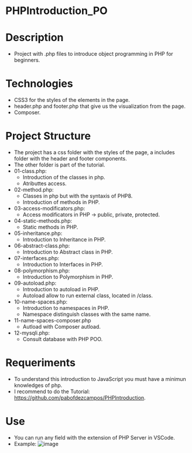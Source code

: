 # PHPIntroduction_PO

# Description
- Project with .php files to introduce object programming in PHP for beginners.

# Technologies 
- CSS3 for the styles of the elements in the page.
- header.php and footer.php that give us the visualization from the page.
- Composer.

# Project Structure
- The project has a css folder with the styles of the page, a includes folder with the header and footer components.
- The other folder is part of the tutorial.
- 01-class.php:
    - Introduction of the classes in php.
    - Atributtes access.
- 02-method.php:
    - Classes in php but with the syntaxis of PHP8.
    - Introduction of methods in PHP.
- 03-access-modificators.php:
    - Access modificators in PHP -> public, private, protected.
- 04-static-methods.php:
    - Static methods in PHP.
- 05-inheritance.php:
    - Introduction to Inheritance in PHP.
- 06-abstract-class.php:
    - Introduction to Abstract class in PHP.
- 07-interfaces.php:
    - Introduction to Interfaces in PHP.
- 08-polymorphism.php:
    - Introduction to Polymorphism in PHP.
- 09-autoload.php:
    - Introduction to autoload in PHP.
    - Autoload allow to run external class, located in /class.
 - 10-name-spaces.php:
    - Introduction to namespaces in PHP.
    - Namespace distinguish classes with the same name.
 - 11-name-spaces-composer.php
    - Autload with Composer autload.
 - 12-mysqli.php:
    - Consult database with PHP POO.
# Requeriments
- To understand this introduction to JavaScript you must have a minimun knowledges of php.
- I recommend to do the Tutorial: https://github.com/pabofdezcampos/PHPIntroduction.
# Use 
- You can run any field with the extension of PHP Server in VSCode.
- Example:
![image](https://user-images.githubusercontent.com/57486874/161267600-de29dc87-4658-44a3-b8e3-2e31634ede2c.png)


